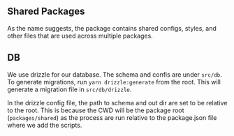 ## Shared Packages

As the name suggests, the package contains shared configs, styles, and other files that are used across multiple packages.

## DB

We use drizzle for our database. The schema and confis are under `src/db`. To generate migrations, run `yarn drizzle:generate` from the root. This will generate a migration file in `src/db/drizzle`.

In the drizzle config file, the path to schema and out dir are set to be relative to the root. This is because the CWD will be the package root (`packages/shared`) as the process are run relative to the package.json file where we add the scripts.
